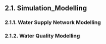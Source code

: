 ## 2.1. Simulation_Modelling

### 2.1.1. Water Supply Network Modelling

### 2.1.2. Water Quality Modelling
